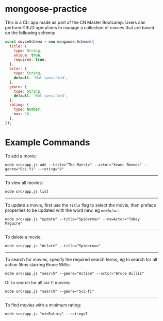 # mongoose-practice

This is a CLI app made as part of the CN Master Bootcamp. Users can perform CRUD operations to manage a collection of movies that are based on the following schema:

```javascript
const movieSchema = new mongoose.Schema({
  title: {
    type: String,
    unique: true,
    required: true,
  },
  actor: {
    type: String,
    default: 'Not specified',
  },
  genre: {
    type: String,
    default: 'Not specified',
  },
  rating: {
    type: Number,
    max: 10,
  },
});
```

# Example Commands

To add a movie:

`node src/app.js add --title="The Matrix" --actor="Keanu Reeves" --genre="Sci-fi" --rating="9"`

---

To view all movies:

`node src/app.js list`

---

To update a movie, first use the `title` flag to select the movie, then preface properties to be updated with the word new, eg `newActor`:

`node src/app.js "update" --title="Spiderman" --newActor="Tobey Maguire"`

---

To delete a movie:

`node src/app.js "delete" --title="Spiderman"`

---

To search for movies, specify the required search terms, eg to search for all action films starring Bruce Willis:

`node src/app.js "search" --genre="Action" --actor="Bruce Willis"`

Or to search for all sci-fi movies:

`node src/app.js "search" --genre="Sci-fi"`

---

To find movies with a minimum rating:

`node src/app.js "minRating" --rating=7`
